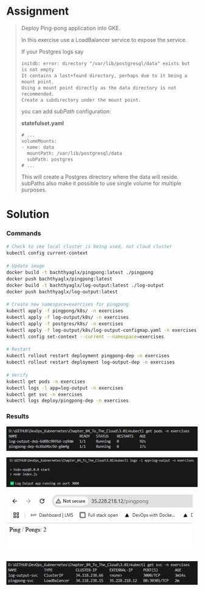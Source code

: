 # Assignment

> Deploy Ping-pong application into GKE.
> 
> In this exercise use a LoadBalancer service to expose the service.
> 
> If your Postgres logs say
> 
>     initdb: error: directory "/var/lib/postgresql/data" exists but is not empty
>     It contains a lost+found directory, perhaps due to it being a mount point.
>     Using a mount point directly as the data directory is not recommended.
>     Create a subdirectory under the mount point.
> 
> you can add *subPath* configuration:
> 
> **statefulset.yaml**
> 
>     # ...
>     volumeMounts:
>     - name: data
>       mountPath: /var/lib/postgresql/data
>       subPath: postgres
>     # ...
>
> This will create a Postgres directory where the data will reside. subPaths also make it possible to use single volume for multiple purposes.

# Solution

### Commands

```bash
# Check to see local cluster is being used, not cloud cluster
kubectl config current-context

# Update image
docker build -t bachthyaglx/pingpong:latest ./pingpong
docker push bachthyaglx/pingpong:latest
docker build -t bachthyaglx/log-output:latest ./log-output
docker push bachthyaglx/log-output:latest

# Create new namespace=exercises for pingpong
kubectl apply -f pingpong/k8s/ -n exercises
kubectl apply -f log-output/k8s/ -n exercises
kubectl apply -f postgres/k8s/ -n exercises
kubectl apply -f log-output/k8s/log-output-configmap.yaml -n exercises
kubectl config set-context --current --namespace=exercises

# Restart
kubectl rollout restart deployment pingpong-dep -n exercises
kubectl rollout restart deployment log-output-dep -n exercises

# Verify
kubectl get pods -n exercises
kubectl logs -l app=log-output -n exercises
kubectl get svc -n exercises
kubectl logs deploy/pingpong-dep -n exercises
```

### Results

![alt text](image.png)

![alt text](image-1.png)

![alt text](image-3.png)

![alt text](image-2.png)
